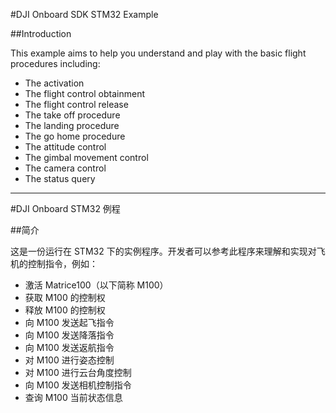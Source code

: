 #DJI Onboard SDK STM32 Example

##Introduction

This example aims to help you understand and play with the basic flight procedures including:

* The activation
* The flight control obtainment
* The flight control release
* The take off procedure
* The landing procedure
* The go home procedure
* The attitude control
* The gimbal movement control
* The camera control
* The status query

---

#DJI Onboard STM32 例程

##简介

这是一份运行在 STM32 下的实例程序。开发者可以参考此程序来理解和实现对飞机的控制指令，例如：

* 激活 Matrice100（以下简称 M100）
* 获取 M100 的控制权
* 释放 M100 的控制权
* 向 M100 发送起飞指令
* 向 M100 发送降落指令
* 向 M100 发送返航指令
* 对 M100 进行姿态控制
* 对 M100 进行云台角度控制
* 向 M100 发送相机控制指令
* 查询 M100 当前状态信息
